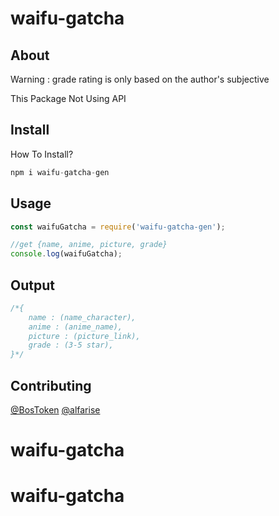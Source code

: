# waifu-gatcha

## About
Warning : grade rating is only based on the author's subjective

This Package Not Using API

## Install
How To Install?

```javascript
npm i waifu-gatcha-gen
```

## Usage

```javascript
const waifuGatcha = require('waifu-gatcha-gen');

//get {name, anime, picture, grade}
console.log(waifuGatcha);
```

## Output

```javascript
/*{
    name : (name_character),
    anime : (anime_name),
    picture : (picture_link),
    grade : (3-5 star),
}*/
```

## Contributing

[@BosToken](https://github.com/BosToken)
[@alfarise](https://github.com/alfarise)
# waifu-gatcha
# waifu-gatcha
